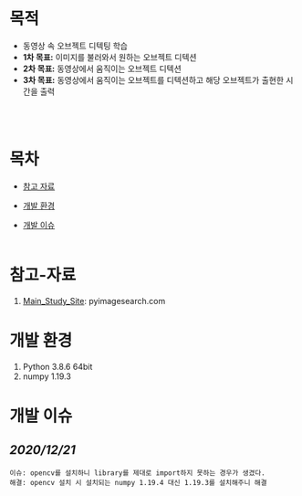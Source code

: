 # 목적
- 동영상 속 오브젝트 디텍팅 학습
- **1차 목표:** 이미지를 불러와서 원하는 오브젝트 디텍션
- **2차 목표:** 동영상에서 움직이는 오브젝트 디텍션
- **3차 목표:** 동영상에서 움직이는 오브젝트를 디텍션하고 해당 오브젝트가 출현한 시간을 출력 

<br><br>

# 목차 
- [참고 자료](#참고-자료)
- [개발 환경](#개발-환경)

- [개발 이슈](#개발-이슈)
<br><br>

# 참고-자료
1. [Main_Study_Site](https://www.pyimagesearch.com/start-here/): pyimagesearch.com


# 개발 환경
1. Python 3.8.6 64bit
2. numpy 1.19.3


# 개발 이슈
## _2020/12/21_<br>
    이슈: opencv를 설치하니 library를 제대로 import하지 못하는 경우가 생겼다.
    해결: opencv 설치 시 설치되는 numpy 1.19.4 대신 1.19.3를 설치해주니 해결
